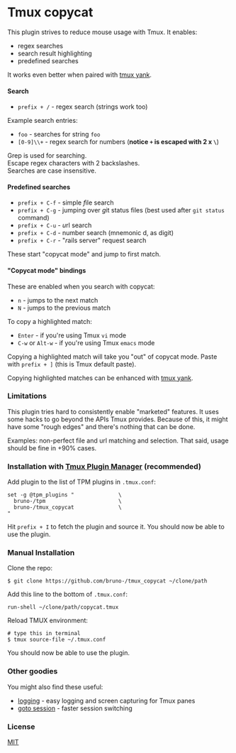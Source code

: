# Tmux copycat

This plugin strives to reduce mouse usage with Tmux. It enables:

- regex searches
- search result highlighting
- predefined searches

It works even better when paired with [tmux yank](https://github.com/bruno-/tmux_yank).

#### Search

- `prefix + /` - regex search (strings work too)

Example search entries:

- `foo` - searches for string `foo`
- `[0-9]\\+` - regex search for numbers (**notice `+` is escaped with 2 x `\`**)

Grep is used for searching.<br/>
Escape regex characters with 2 backslashes.<br/>
Searches are case insensitive.<br/>

#### Predefined searches

- `prefix + C-f` - simple *f*ile search
- `prefix + C-g` - jumping over *g*it status files (best used after `git status` command)
- `prefix + C-u` - *u*rl search
- `prefix + C-d` - number search (mnemonic d, as digit)
- `prefix + C-r` - "*r*ails server" request search

These start "copycat mode" and jump to first match.

#### "Copycat mode" bindings

These are enabled when you search with copycat:

- `n` - jumps to the next match
- `N` - jumps to the previous match

To copy a highlighted match:

- `Enter` - if you're using Tmux `vi` mode
- `C-w` or `Alt-w` - if you're using Tmux `emacs` mode

Copying a highlighted match will take you "out" of copycat mode. Paste with
`prefix + ]` (this is Tmux default paste).

Copying highlighted matches can be enhanced with
[tmux yank](https://github.com/bruno-/tmux_yank).

### Limitations

This plugin tries hard to consistently enable "marketed" features. It uses some
hacks to go beyond the APIs Tmux provides. Because of this, it might have some
"rough edges" and there's nothing that can be done.

Examples: non-perfect file and url matching and selection. That said, usage
should be fine in +90% cases.

### Installation with [Tmux Plugin Manager](https://github.com/bruno-/tpm) (recommended)

Add plugin to the list of TPM plugins in `.tmux.conf`:

    set -g @tpm_plugins "              \
      bruno-/tpm                       \
      bruno-/tmux_copycat              \
    "

Hit `prefix + I` to fetch the plugin and source it. You should now be able to
use the plugin.

### Manual Installation

Clone the repo:

    $ git clone https://github.com/bruno-/tmux_copycat ~/clone/path

Add this line to the bottom of `.tmux.conf`:

    run-shell ~/clone/path/copycat.tmux

Reload TMUX environment:

    # type this in terminal
    $ tmux source-file ~/.tmux.conf

You should now be able to use the plugin.

### Other goodies

You might also find these useful:

- [logging](https://github.com/bruno-/tmux_logging) - easy logging and
  screen capturing for Tmux panes
- [goto session](https://github.com/bruno-/tmux_goto_session) - faster session
  switching

### License

[MIT](LICENSE.md)

